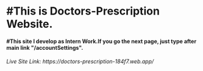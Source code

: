 <h1>#This is Doctors-Prescription Website. </h1>

<h4>#This site I develop as Intern Work.If you go the next page, just type after main 
link "/accountSettings".</h4>

<h6>Live Site Link: https://doctors-prescription-184f7.web.app/</h6>
